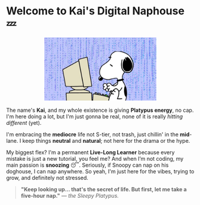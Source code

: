 #  Welcome to Kai's Digital Naphouse 💤

<p align="center">
  <img src="https://raw.githubusercontent.com/k149191/k149191/main/images/Snoppy.jpg" alt="Snoopy in his natural habitat: sleeping on the doghouse." width="300"/> 
</p>

The name's **Kai**, and my whole existence is giving **Platypus energy**, no cap. I'm here doing a lot, but I'm just gonna be real, none of it is really *hitting different* (yet). 

I'm embracing the **mediocre** life not S-tier, not trash, just chillin' in the **mid**-lane. I keep things **neutral** and **natural**; not here for the drama or the hype. 

My biggest flex? I'm a permanent **Live-Long Learner** because every mistake is just a new tutorial, you feel me? And when I’m not coding, my main passion is **snoozing** 😴. Seriously, if Snoopy can nap on his doghouse, I can nap anywhere. So yeah, I'm just here for the vibes, trying to grow, and definitely not stressed.

> **"Keep looking up… that's the secret of life. But first, let me take a five-hour nap."**
> — *the Sleepy Platypus.*
